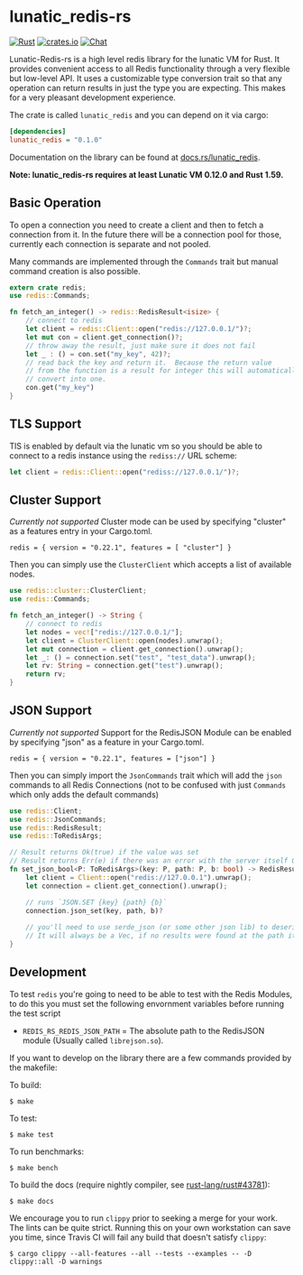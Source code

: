 # lunatic_redis-rs

[![Rust](https://github.com/lunatic-solutions/lunatic-db/lunatic-redis/actions/workflows/rust.yml/badge.svg)](https://github.com/lunatic-solutions/lunatic-db/lunatic-redis/actions/workflows/rust.yml)
[![crates.io](https://img.shields.io/crates/v/redis.svg)](https://crates.io/crates/lunatic_redis)
[![Chat](https://img.shields.io/discord/976380008299917365?logo=discord)](https://discord.gg/UNNeswQS)

Lunatic-Redis-rs is a high level redis library for the lunatic VM for Rust.
It provides convenient access
to all Redis functionality through a very flexible but low-level API.  It
uses a customizable type conversion trait so that any operation can return
results in just the type you are expecting.  This makes for a very pleasant
development experience.

The crate is called `lunatic_redis` and you can depend on it via cargo:

```ini
[dependencies]
lunatic_redis = "0.1.0"
```

Documentation on the library can be found at
[docs.rs/lunatic_redis](https://docs.rs/lunatic_redis).

**Note: lunatic_redis-rs requires at least Lunatic VM 0.12.0 and Rust 1.59.**

## Basic Operation

To open a connection you need to create a client and then to fetch a
connection from it.  In the future there will be a connection pool for
those, currently each connection is separate and not pooled.

Many commands are implemented through the `Commands` trait but manual
command creation is also possible.

```rust
extern crate redis;
use redis::Commands;

fn fetch_an_integer() -> redis::RedisResult<isize> {
    // connect to redis
    let client = redis::Client::open("redis://127.0.0.1/")?;
    let mut con = client.get_connection()?;
    // throw away the result, just make sure it does not fail
    let _ : () = con.set("my_key", 42)?;
    // read back the key and return it.  Because the return value
    // from the function is a result for integer this will automatically
    // convert into one.
    con.get("my_key")
}
```
## TLS Support

TlS is enabled by default via the lunatic vm
so you should be able to connect to a redis instance using the `rediss://` URL scheme:

```rust
let client = redis::Client::open("rediss://127.0.0.1/")?;
```

## Cluster Support

*Currently not supported*
Cluster mode can be used by specifying "cluster" as a features entry in your Cargo.toml.

`redis = { version = "0.22.1", features = [ "cluster"] }`

Then you can simply use the `ClusterClient` which accepts a list of available nodes.

```rust
use redis::cluster::ClusterClient;
use redis::Commands;

fn fetch_an_integer() -> String {
    // connect to redis
    let nodes = vec!["redis://127.0.0.1/"];
    let client = ClusterClient::open(nodes).unwrap();
    let mut connection = client.get_connection().unwrap();
    let _: () = connection.set("test", "test_data").unwrap();
    let rv: String = connection.get("test").unwrap();
    return rv;
}
```

## JSON Support

*Currently not supported*
Support for the RedisJSON Module can be enabled by specifying "json" as a feature in your Cargo.toml.

`redis = { version = "0.22.1", features = ["json"] }`

Then you can simply import the `JsonCommands` trait which will add the `json` commands to all Redis Connections (not to be confused with just `Commands` which only adds the default commands)

```rust
use redis::Client;
use redis::JsonCommands;
use redis::RedisResult;
use redis::ToRedisArgs;

// Result returns Ok(true) if the value was set
// Result returns Err(e) if there was an error with the server itself OR serde_json was unable to serialize the boolean
fn set_json_bool<P: ToRedisArgs>(key: P, path: P, b: bool) -> RedisResult<bool> {
    let client = Client::open("redis://127.0.0.1").unwrap();
    let connection = client.get_connection().unwrap();

    // runs `JSON.SET {key} {path} {b}`
    connection.json_set(key, path, b)?
    
    // you'll need to use serde_json (or some other json lib) to deserialize the results from the bytes
    // It will always be a Vec, if no results were found at the path it'll be an empty Vec
}

```

## Development

To test `redis` you're going to need to be able to test with the Redis Modules, to do this
you must set the following envornment variables before running the test script

- `REDIS_RS_REDIS_JSON_PATH` = The absolute path to the RedisJSON module (Usually called `librejson.so`).

<!-- As support for modules are added later, it would be wise to update this list -->

If you want to develop on the library there are a few commands provided
by the makefile:

To build:

    $ make

To test:

    $ make test

To run benchmarks:

    $ make bench

To build the docs (require nightly compiler, see [rust-lang/rust#43781](https://github.com/rust-lang/rust/issues/43781)):

    $ make docs

We encourage you to run `clippy` prior to seeking a merge for your work.  The lints can be quite strict.  Running this on your own workstation can save you time, since Travis CI will fail any build that doesn't satisfy `clippy`:

    $ cargo clippy --all-features --all --tests --examples -- -D clippy::all -D warnings